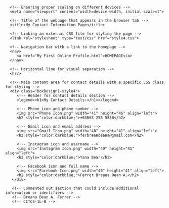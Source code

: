 <!DOCTYPE html> 
<html> 

   <head> 
      <!-- Setting the character encoding for the document -->
      <meta charset="utf-8">
      
      <!-- Ensuring proper scaling on different devices -->
      <meta name="viewport" content="width=device-width, initial-scale=1">
      
      <!-- Title of the webpage that appears in the browser tab -->
      <title>My Contact Information Page</title> 
      
      <!-- Linking an external CSS file for styling the page -->
      <link rel="stylesheet" type="text/css" href="style4.css">
   </head> 
  
   <body> 

      <!-- Navigation bar with a link to the homepage -->
      <nav> 
         <a href="My First Online Profile.html">HOMEPAGE</a> 
      </nav> 

      <!-- Horizontal line for visual separation -->
      <hr/>
      
      <!-- Main content area for contact details with a specific CSS class for styling -->
      <div class="BoxDesign1-style4">
         <!-- Header for contact details section -->
         <legend><h1>My Contact Details:</h1></legend>

         <!-- Phone icon and phone number -->
         <img src="Phone Icon.png" width="41" height="46" align="left"> 
         <h2 style="color:darkblue;">+63668 256 5850</h2>

         <!-- Gmail icon and email address -->
         <img src="Gmail Icon.png" width="40" height="41" align="left"> 
         <h2 style="color:darkblue;">ferbreandeana@gmail.com</h2>
         
         <!-- Instagram icon and username -->
         <img src="Instagram Icon.png" width="40" height="41" align="left"> 
         <h2 style="color:darkblue;">Yana Bear</h2>
           
         <!-- Facebook icon and full name -->
         <img src="Facebook Icon.png" width="40" height="41" align="left"> 
         <h2 style="color:darkblue;">Ferrer Breana Dean A.</h2>
       </div>

       <!-- Commented out section that could include additional information or identifiers -->
       <!-- Breana Dean A. Ferrer -->
       <!-- CITCS-1L-B -->

   </body> 
</html>
